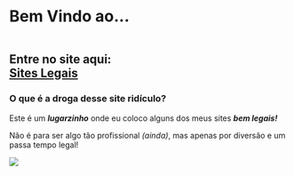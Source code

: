 <h1>Bem Vindo ao...</h1>
<img src="">
<h2>Entre no site aqui:<br>
  <a href="https://samuelk36br.github.io/sites-legais/">Sites Legais</a></h2>

  <h3>O que é a droga desse site ridículo?</h3>
<p>Este é um <em><strong>lugarzinho</strong></em> onde eu coloco alguns dos meus sites <em><strong>bem legais!</strong></em></p>
<p> Não é para ser algo tão profissional <em>(ainda)</em>, mas apenas por diversão e um passa tempo legal!</p>
<img src="https://encrypted-tbn0.gstatic.com/images?q=tbn:ANd9GcQhBOAV9bO41MENAjVMjGNlvpD-0q8KlKPcfspoXzRlCDi_g_EE-U_8dd4&s=10">
